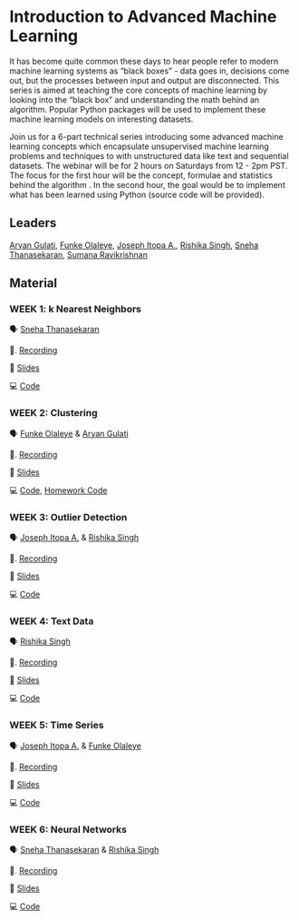 # Introduction to Advanced Machine Learning

It has become quite common these days to hear people refer to modern machine learning systems as “black boxes” - data goes in, decisions come out, but the processes between input and output are disconnected. This series is aimed at teaching the core concepts of machine learning by looking into the “black box” and understanding the math behind an algorithm. Popular Python packages will be used to implement these machine learning models on interesting datasets.

Join us for a 6-part technical series introducing some advanced machine learning concepts which encapsulate unsupervised machine learning problems and techniques to with unstructured data like text and sequential datasets. The webinar will be for 2 hours on Saturdays from 12 - 2pm PST. The focus for the first hour will be the concept, formulae and statistics behind the algorithm . In the second hour, the goal would be to implement what has been learned using Python (source code will be provided).

## Leaders
[Aryan Gulati](https://www.linkedin.com/in/aryangulati/), [Funke Olaleye](https://www.linkedin.com/in/funkeolaleye), [Joseph Itopa A.](https://www.linkedin.com/in/josephitopa/), [Rishika Singh](https://www.linkedin.com/in/rishika-singh/), [Sneha Thanasekaran](https://www.linkedin.com/in/snehathanasekaran/), [Sumana Ravikrishnan](https://www.linkedin.com/in/sumanarkrishnan/)


## Material
### WEEK 1: k Nearest Neighbors
🗣️   [Sneha Thanasekaran](https://www.linkedin.com/in/snehathanasekaran/)

🎥.  [Recording](https://youtu.be/62LTJzEPenY)

📝   [Slides](https://bit.ly/introtoadvml-week1-slides)

💻   [Code](https://bit.ly/introtoadvml-week1-notebook)

### WEEK 2: Clustering
🗣️   [Funke Olaleye](https://www.linkedin.com/in/funkeolaleye) & [Aryan Gulati](https://www.linkedin.com/in/aryangulati/)

🎥.  [Recording](https://youtu.be/u74VQSMsuGU)

📝   [Slides](https://bit.ly/introtoadvml-week2-slides)

💻   [Code](https://bit.ly/introtoadvml-week2-notebook), [Homework Code](https://bit.ly/introtoadvml-week2-homework)

### WEEK 3: Outlier Detection
🗣️   [Joseph Itopa A.](https://www.linkedin.com/in/josephitopa/) & [Rishika Singh](https://www.linkedin.com/in/rishika-singh/)

🎥.  [Recording](https://youtu.be/03Cv8Fc2-tU)

📝   [Slides](https://bit.ly/introtoadvml-week3-slides)

💻   [Code](https://bit.ly/introtoadvml-week3-notebook)

### WEEK 4: Text Data
🗣️   [Rishika Singh](https://www.linkedin.com/in/rishika-singh/)

🎥.  [Recording](https://youtu.be/tzInTyyn2Is)

📝   [Slides](https://bit.ly/introtoadvml-week4-slides)

💻   [Code](https://bit.ly/introtoadvml-week4-notebook)

### WEEK 5: Time Series
🗣️   [Joseph Itopa A.](https://www.linkedin.com/in/josephitopa/) & [Funke Olaleye](https://www.linkedin.com/in/funkeolaleye)

🎥.  [Recording](https://youtu.be/YB5qTFNE7i0)

📝   [Slides](https://bit.ly/introtoadvml-week5-slides)

💻   [Code](https://bit.ly/introtoadvml-week5-notebook)


### WEEK 6: Neural Networks
🗣️   [Sneha Thanasekaran](https://www.linkedin.com/in/snehathanasekaran/) & [Rishika Singh](https://www.linkedin.com/in/rishika-singh/)

🎥.  [Recording]()

📝   [Slides](https://bit.ly/introtoadvml-week6-slides)

💻   [Code](https://bit.ly/introtoadvml-week6-notebook)
